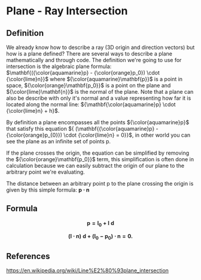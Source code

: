 # Plane - Ray Intersection

## Definition

We already know how to describe a ray (3D origin and direction vectors) but how is a plane defined? There are several ways to describe a plane mathematically and through code. The definition we're going to use for intersection is the algebraic plane formula: $\mathbf{({\color{aquamarine}p} - {\color{orange}p_0}) \cdot {\color{lime}n}}$ where ${\color{aquamarine}\mathbf{p}}$ is a point in space, ${\color{orange}\mathbf{p_0}}$ is a point on the plane and ${\color{lime}\mathbf{n}}$ is the normal of the plane. Note that a plane can also be describe with only it's normal and a value representing how far it is located along the normal line: ${\mathbf{\color{aquamarine}p} \cdot {\color{lime}n} + h}$.

By definition a plane encompasses all the points ${\color{aquamarine}p}$ that satisfy this equation ${ (\mathbf{{\color{aquamarine}p} - {\color{orange}p_{0}}) \cdot {\color{lime}n} = 0}}$, in other world you can see the plane as an infinite set of points p. 

If the plane crosses the origin, the equation can be simplified by removing the ${\color{orange}\mathbf{p_0}}$ term, this simplification is often done in calculation because we can easily subtract the origin of our plane to the arbitrary point we're evaluating.

The distance between an arbitrary point p to the plane crossing the origin is given by this simple formula: $\mathbf{p \cdot n}$

## Formula

$${\mathbf{ {p} = {l_{0}} + {l} \ d}}$$

$${\mathbf{ ({l} \cdot {n} )\ d+({l_{0}} -{p_{0}} )\cdot {n} =0.}}$$

## References

https://en.wikipedia.org/wiki/Line%E2%80%93plane_intersection